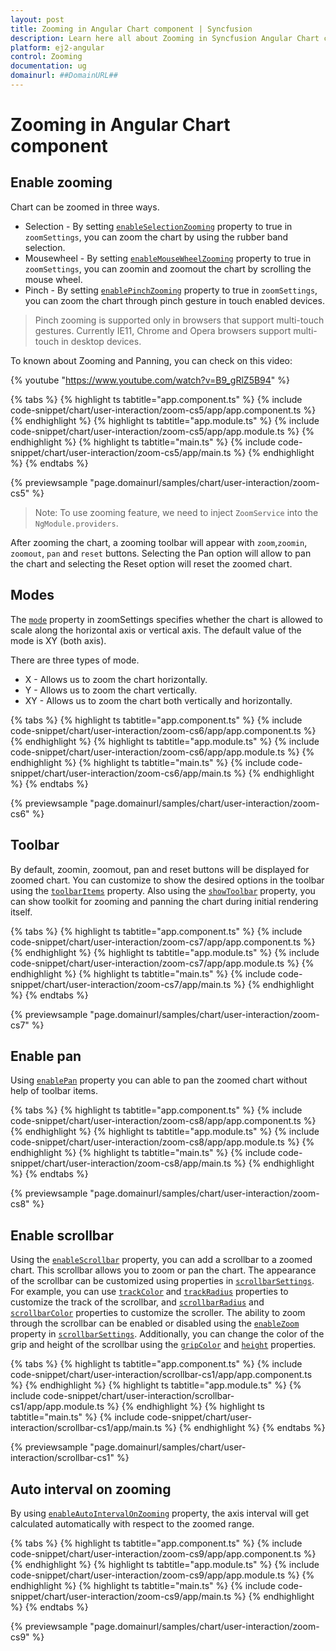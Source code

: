 ```yaml
---
layout: post
title: Zooming in Angular Chart component | Syncfusion
description: Learn here all about Zooming in Syncfusion Angular Chart component of Syncfusion Essential JS 2 and more.
platform: ej2-angular
control: Zooming 
documentation: ug
domainurl: ##DomainURL##
---
```


# Zooming in Angular Chart component

## Enable zooming

Chart can be zoomed in three ways.

* Selection - By setting [`enableSelectionZooming`](https://ej2.syncfusion.com/angular/documentation/api/chart/zoomSettingsModel/#enableselectionzooming) property to true in `zoomSettings`, you can zoom the chart by using the rubber band selection.
* Mousewheel - By setting [`enableMouseWheelZooming`](https://ej2.syncfusion.com/angular/documentation/api/chart/zoomSettingsModel/#enablemousewheelzooming) property to true in `zoomSettings`, you can zoomin and zoomout the chart by scrolling the mouse wheel.
* Pinch - By setting  [`enablePinchZooming`](https://ej2.syncfusion.com/angular/documentation/api/chart/zoomSettingsModel/#enablepinchzooming) property to true in `zoomSettings`, you can zoom the chart through pinch gesture in touch enabled devices.

>Pinch zooming is supported only in browsers that support multi-touch gestures. Currently IE11, Chrome and Opera browsers support multi-touch in desktop devices.

To known about Zooming and Panning, you can check on this video:

{% youtube "https://www.youtube.com/watch?v=B9_gRlZ5B94" %}

{% tabs %}
{% highlight ts tabtitle="app.component.ts" %}
{% include code-snippet/chart/user-interaction/zoom-cs5/app/app.component.ts %}
{% endhighlight %}
{% highlight ts tabtitle="app.module.ts" %}
{% include code-snippet/chart/user-interaction/zoom-cs5/app/app.module.ts %}
{% endhighlight %}
{% highlight ts tabtitle="main.ts" %}
{% include code-snippet/chart/user-interaction/zoom-cs5/app/main.ts %}
{% endhighlight %}
{% endtabs %}
  
{% previewsample "page.domainurl/samples/chart/user-interaction/zoom-cs5" %}

>Note: To use zooming feature, we need to inject `ZoomService` into the `NgModule.providers`.

After zooming the chart, a zooming toolbar will appear with `zoom`,`zoomin`, `zoomout`, `pan` and `reset` buttons.
Selecting the Pan option will allow to pan the chart and selecting the Reset option will reset the zoomed chart.

## Modes

The [`mode`](https://ej2.syncfusion.com/angular/documentation/api/chart/zoomSettingsModel/#mode) property in zoomSettings specifies whether the chart is allowed to scale along the horizontal axis or vertical axis. The default value of the mode is XY (both axis).

There are three types of mode.

* X - Allows us to zoom the chart horizontally.
* Y - Allows us to zoom the chart vertically.
* XY - Allows us to zoom the chart both vertically and horizontally.

{% tabs %}
{% highlight ts tabtitle="app.component.ts" %}
{% include code-snippet/chart/user-interaction/zoom-cs6/app/app.component.ts %}
{% endhighlight %}
{% highlight ts tabtitle="app.module.ts" %}
{% include code-snippet/chart/user-interaction/zoom-cs6/app/app.module.ts %}
{% endhighlight %}
{% highlight ts tabtitle="main.ts" %}
{% include code-snippet/chart/user-interaction/zoom-cs6/app/main.ts %}
{% endhighlight %}
{% endtabs %}
  
{% previewsample "page.domainurl/samples/chart/user-interaction/zoom-cs6" %}

## Toolbar

By default, zoomin, zoomout, pan and reset buttons will be displayed for zoomed chart. You can customize to show the desired options in the toolbar using the [`toolbarItems`](https://ej2.syncfusion.com/angular/documentation/api/chart/zoomSettingsModel/#toolbaritems) property. Also using the [`showToolbar`](https://ej2.syncfusion.com/angular/documentation/api/chart/zoomSettingsModel/#showtoolbar) property, you can show toolkit for zooming and panning the chart during initial rendering itself.

{% tabs %}
{% highlight ts tabtitle="app.component.ts" %}
{% include code-snippet/chart/user-interaction/zoom-cs7/app/app.component.ts %}
{% endhighlight %}
{% highlight ts tabtitle="app.module.ts" %}
{% include code-snippet/chart/user-interaction/zoom-cs7/app/app.module.ts %}
{% endhighlight %}
{% highlight ts tabtitle="main.ts" %}
{% include code-snippet/chart/user-interaction/zoom-cs7/app/main.ts %}
{% endhighlight %}
{% endtabs %}
  
{% previewsample "page.domainurl/samples/chart/user-interaction/zoom-cs7" %}

## Enable pan

Using [`enablePan`](https://ej2.syncfusion.com/angular/documentation/api/chart/zoomSettingsModel/#enablePan) property you can able to pan the zoomed chart without help of toolbar items.

{% tabs %}
{% highlight ts tabtitle="app.component.ts" %}
{% include code-snippet/chart/user-interaction/zoom-cs8/app/app.component.ts %}
{% endhighlight %}
{% highlight ts tabtitle="app.module.ts" %}
{% include code-snippet/chart/user-interaction/zoom-cs8/app/app.module.ts %}
{% endhighlight %}
{% highlight ts tabtitle="main.ts" %}
{% include code-snippet/chart/user-interaction/zoom-cs8/app/main.ts %}
{% endhighlight %}
{% endtabs %}
  
{% previewsample "page.domainurl/samples/chart/user-interaction/zoom-cs8" %}

## Enable scrollbar

Using the [`enableScrollbar`](https://ej2.syncfusion.com/angular/documentation/api/chart/zoomSettingsModel/#enablescrollbar) property, you can add a scrollbar to a zoomed chart. This scrollbar allows you to zoom or pan the chart. The appearance of the scrollbar can be customized using properties in [`scrollbarSettings`](https://ej2.syncfusion.com/angular/documentation/api/chart/scrollbarSettingsModel/). For example, you can use [`trackColor`](https://ej2.syncfusion.com/angular/documentation/api/chart/scrollbarSettingsModel/#trackcolor) and [`trackRadius`](https://ej2.syncfusion.com/angular/documentation/api/chart/scrollbarSettingsModel/#trackradius) properties to customize the track of the scrollbar, and [`scrollbarRadius`](https://ej2.syncfusion.com/angular/documentation/api/chart/scrollbarSettingsModel/#scrollbarradius) and [`scrollbarColor`](https://ej2.syncfusion.com/angular/documentation/api/chart/scrollbarSettingsModel/#scrollbarcolor) properties to customize the scroller. The ability to zoom through the scrollbar can be enabled or disabled using the [`enableZoom`](https://ej2.syncfusion.com/angular/documentation/api/chart/scrollbarSettingsModel/#enablezoom) property in [`scrollbarSettings`](https://ej2.syncfusion.com/angular/documentation/api/chart/scrollbarSettingsModel/). Additionally, you can change the color of the grip and height of the scrollbar using the [`gripColor`](https://ej2.syncfusion.com/angular/documentation/api/chart/scrollbarSettingsModel/#gripcolor) and [`height`](https://ej2.syncfusion.com/angular/documentation/api/chart/scrollbarSettingsModel/#height) properties.

{% tabs %}
{% highlight ts tabtitle="app.component.ts" %}
{% include code-snippet/chart/user-interaction/scrollbar-cs1/app/app.component.ts %}
{% endhighlight %}
{% highlight ts tabtitle="app.module.ts" %}
{% include code-snippet/chart/user-interaction/scrollbar-cs1/app/app.module.ts %}
{% endhighlight %}
{% highlight ts tabtitle="main.ts" %}
{% include code-snippet/chart/user-interaction/scrollbar-cs1/app/main.ts %}
{% endhighlight %}
{% endtabs %}
  
{% previewsample "page.domainurl/samples/chart/user-interaction/scrollbar-cs1" %}

## Auto interval on zooming

By using [`enableAutoIntervalOnZooming`](https://ej2.syncfusion.com/angular/documentation/api/chart/axis/#enableAutoIntervalOnZooming) property, the axis interval will get calculated automatically with respect to the zoomed range.

{% tabs %}
{% highlight ts tabtitle="app.component.ts" %}
{% include code-snippet/chart/user-interaction/zoom-cs9/app/app.component.ts %}
{% endhighlight %}
{% highlight ts tabtitle="app.module.ts" %}
{% include code-snippet/chart/user-interaction/zoom-cs9/app/app.module.ts %}
{% endhighlight %}
{% highlight ts tabtitle="main.ts" %}
{% include code-snippet/chart/user-interaction/zoom-cs9/app/main.ts %}
{% endhighlight %}
{% endtabs %}
  
{% previewsample "page.domainurl/samples/chart/user-interaction/zoom-cs9" %}